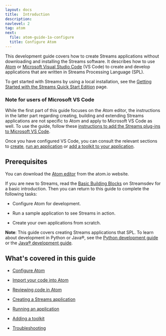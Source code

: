 ```yaml
---
layout: docs
title:  Introduction
description:
navlevel: 2
tag: atom
next:
  file: atom-guide-1a-configure
  title: Configure Atom
---
```

This development guide covers how to create Streams applications without downloading and installing the Streams software. It describes how to use [Atom](https://atom.io)  or [Microsoft Visual Studio Code](https://code.visualstudio.com/) (VS Code) to create and develop applications that are written in Streams Processing Language (SPL).

To get started with Streams by using a local installation, see the [Getting Started with the Streams Quick Start Edition](/streamsx.documentation/docs/latest/qse-intro) page.

### Note for users of Microsoft VS Code
While the first part of this guide focuses on the Atom editor, the instructions in the latter part regarding creating, building and extending Streams applications are not specific to Atom and apply to Microsoft VS Code as well.
To use the guide, follow these [instructions to add the Streams plug-ins to Microsoft VS Code](https://developer.ibm.com/streamsdev/docs/develop-run-streams-applications-using-atom-visual-studio-code/#vscode).

Once you have configured VS Code, you can consult the relevant sections to [create](/streamsx.documentation/docs/spl/atom/atom-guide-4-create), [run an application](/streamsx.documentation/docs/spl/atom/atom-guide-5-build) or [add a toolkit to your application](/streamsx.documentation/docs/spl/atom/atom-guide-6-toolkits).


Prerequisites
-------------
You can download the [Atom editor](https://atom.io) from the atom.io website.

If you are new to Streams, read the [Basic Building Blocks](https://developer.ibm.com/streamsdev/docs/streams-quick-start-guide/#basic_building_blocks) on Streamsdev for a basic introduction. Then you can return to this guide to complete the following tasks:

- Configure Atom for development.

- Run a sample application to see Streams in action.

- Create your own applications from scratch.

**Note**: This guide covers creating Streams applications that
SPL. To learn about development in Python or Java&reg;, see the [Python development guide](/streamsx.documentation/docs/python/python-appapi-devguide/) or the [Java&reg; development guide](/streamsx.documentation/docs/java/java-appapi-devguide/).

What's covered in this guide
----------------------------

-   [Configure Atom](/streamsx.documentation/docs/spl/atom/atom-guide-1a-configure)

-   [Import your code into Atom](/streamsx.documentation/docs/spl/atom/atom-guide-2-import-code)

-   [Reviewing code in Atom](/streamsx.documentation/docs/spl/atom/atom-guide-3-editor)

-  [Creating a Streams application](/streamsx.documentation/docs/spl/atom/atom-guide-4-create)

-   [Running an application](/streamsx.documentation/docs/spl/atom/atom-guide-5-build)

-   [Adding a toolkit](/streamsx.documentation/docs/spl/atom/atom-guide-6-toolkits)

-  [Troubleshooting](/streamsx.documentation/docs/spl/atom/atom-guide-7-problems)

